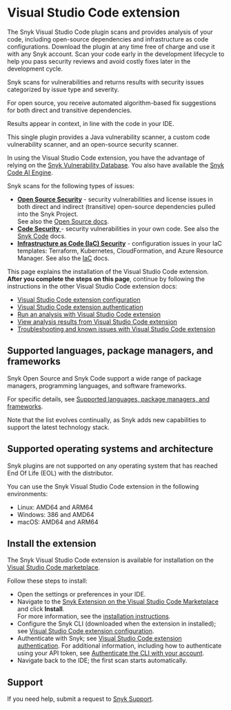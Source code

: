 # Visual Studio Code extension

The Snyk Visual Studio Code plugin scans and provides analysis of your code, including open-source dependencies and infrastructure as code configurations. Download the plugin at any time free of charge and use it with any Snyk account. Scan your code early in the development lifecycle to help you pass security reviews and avoid costly fixes later in the development cycle.

Snyk scans for vulnerabilities and returns results with security issues categorized by issue type and severity.

For open source, you receive automated algorithm-based fix suggestions for both direct and transitive dependencies.

Results appear in context, in line with the code in your IDE.

This single plugin provides a Java vulnerability scanner, a custom code vulnerability scanner, and an open-source security scanner.

In using the Visual Studio Code extension, you have the advantage of relying on the [Snyk Vulnerability Database](https://security.snyk.io/). You also have available the [Snyk Code AI Engine](https://docs.snyk.io/scan-with-snyk/snyk-code#ai-engine).

Snyk scans for the following types of issues:

* [**Open Source Security**](https://snyk.io/product/open-source-security-management/) - security vulnerabilities and license issues in both direct and indirect (transitive) open-source dependencies pulled into the Snyk Project.\
  See also the [Open Source docs](https://docs.snyk.io/scan-applications/snyk-open-source).
* [**Code Security** ](https://snyk.io/product/snyk-code/)- security vulnerabilities in your own code. See also the [Snyk Code](https://docs.snyk.io/scan-applications/snyk-code) docs.
* [**Infrastructure as Code (IaC) Security**](https://snyk.io/product/infrastructure-as-code-security/) - configuration issues in your IaC templates: Terraform, Kubernetes, CloudFormation, and Azure Resource Manager. See also the [IaC](https://docs.snyk.io/scan-infrastructure) docs.

This page explains the installation of the Visual Studio Code extension. **After you complete the steps on this page**, continue by following the instructions in the other Visual Studio Code extension docs:

* [Visual Studio Code extension configuration](https://docs.snyk.io/integrate-with-snyk/use-snyk-in-your-ide/visual-studio-code-extension/visual-studio-code-extension-configuration)
* [Visual Studio Code extension authentication](https://docs.snyk.io/integrate-with-snyk/use-snyk-in-your-ide/visual-studio-code-extension/visual-studio-code-extension-authentication)
* [Run an analysis with Visual Studio Code extension](https://docs.snyk.io/integrate-with-snyk/use-snyk-in-your-ide/visual-studio-code-extension/run-an-analysis-with-visual-studio-code-extension)
* [View analysis results from Visual Studio Code extension](https://docs.snyk.io/integrate-with-snyk/use-snyk-in-your-ide/visual-studio-code-extension/view-analysis-results-from-visual-studio-code-extension)
* [Troubleshooting and known issues with Visual Studio Code extension](https://docs.snyk.io/integrate-with-snyk/use-snyk-in-your-ide/visual-studio-code-extension/view-analysis-results-from-visual-studio-code-extension)

## Supported languages, package managers, and frameworks

Snyk Open Source and Snyk Code support a wide range of package managers, programming languages, and software frameworks.&#x20;

For specific details, see [Supported languages, package managers, and frameworks](https://docs.snyk.io/supported-languages-package-managers-and-frameworks).

Note that the list evolves continually, as Snyk adds new capabilities to support the latest technology stack.

## Supported operating systems and architecture


Snyk plugins are not supported on any operating system that has reached End Of Life (EOL) with the distributor.&#x20;


You can use the Snyk Visual Studio Code extension in the following environments:

* Linux: AMD64 and ARM64
* Windows: 386 and AMD64
* macOS: AMD64 and ARM64

## Install the extension

The Snyk Visual Studio Code extension is available for installation on the [Visual Studio Code marketplace](https://marketplace.visualstudio.com/items?itemName=snyk-security.snyk-vulnerability-scanner).

Follow these steps to install:

* Open the settings or preferences in your IDE.
* Navigate to the [Snyk Extension on the Visual Studio Code Marketplace](https://marketplace.visualstudio.com/items?itemName=snyk-security.snyk-vulnerability-scanner) and click **Install**.\
  For more information, see the [installation instructions](https://code.visualstudio.com/docs/editor/extension-marketplace#\_install-an-extension).
* Configure the Snyk CLI (downloaded when the extension in installed); see [Visual Studio Code extension configuration](https://docs.snyk.io/integrate-with-snyk/use-snyk-in-your-ide/visual-studio-code-extension/visual-studio-code-extension-configuration).
* Authenticate with Snyk; see [Visual Studio Code extension authentication](https://docs.snyk.io/integrate-with-snyk/use-snyk-in-your-ide/visual-studio-code-extension/visual-studio-code-extension-authentication). For additional information, including how to authenticate using your API token, see [Authenticate the CLI with your account](https://docs.snyk.io/snyk-cli/authenticate-the-cli-with-your-account).
* Navigate back to the IDE; the first scan starts automatically.

## Support

If you need help, submit a request to [Snyk Support](https://support.snyk.io/hc/en-us/requests/new).
